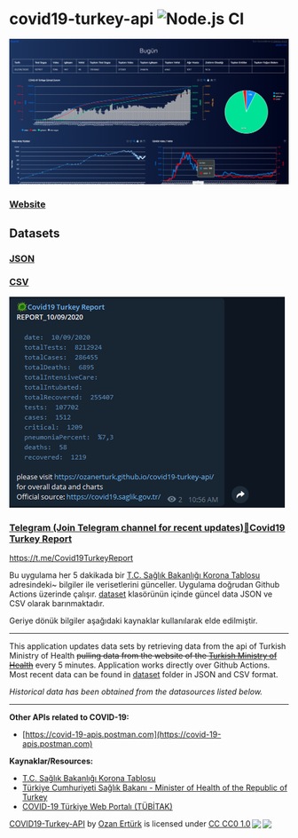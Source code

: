 # covid19-turkey-api  ![Node.js CI](https://github.com/ozanerturk/covid19-turkey-api/workflows/Node.js%20CI/badge.svg?branch=master&event=schedule)

![Image of Application](/assets/web.png)

### [Website](https://ozanerturk.github.io/covid19-turkey-api/)

## Datasets

### [JSON](https://raw.githubusercontent.com/ozanerturk/covid19-turkey-api/master/dataset/timeline.json)

### [CSV](https://raw.githubusercontent.com/ozanerturk/covid19-turkey-api/master/dataset/timeline.csv)

![Telegram Channel](/assets/telegram.png)
### [Telegram (Join Telegram channel for recent updates)🦠Covid19 Turkey Report](https://t.me/Covid19TurkeyReport) 
https://t.me/Covid19TurkeyReport

Bu uygulama her 5 dakikada bir [T.C. Sağlık Bakanlığı Korona Tablosu](https://covid19.saglik.gov.tr/covid19api?getir=sondurum) adresindeki~  bilgiler ile verisetlerini günceller. Uygulama doğrudan Github Actions üzerinde çalışır. [dataset](dataset) klasörünün içinde güncel data JSON ve CSV olarak barınmaktadır.


Geriye dönük bilgiler aşağıdaki kaynaklar kullanılarak elde edilmiştir.

-----

This application updates data sets by retrieving data from  the api of Turkish Ministry of Health ~~pulling data from the website of the [Turkish Ministry of Health](https://covid19.saglik.gov.tr/covid19api?getir=sondurum)~~ every 5 minutes. Application works directly over Github Actions. Most recent data can be found in [dataset](dataset) folder in JSON and CSV format.

*Historical data has been obtained from the datasources listed below.*

-----

**Other APIs related to COVID-19:**

* [https://covid-19-apis.postman.com](https://covid-19-apis.postman.com)

**Kaynaklar/Resources:**

* [T.C. Sağlık Bakanlığı Korona Tablosu](https://covid19.saglik.gov.tr)
* [Türkiye Cumhuriyeti Sağlık Bakanı - Minister of Health of the Republic of Turkey](https://twitter.com/drfahrettinkoca)
* [COVID-19 Türkiye Web Portalı (TÜBİTAK)](https://covid19.tubitak.gov.tr/turkiyede-durum)

<p xmlns:dct="http://purl.org/dc/terms/" xmlns:cc="http://creativecommons.org/ns#" class="license-text"><a rel="cc:attributionURL" property="dct:title" href="https://ozanerturk.github.io/covid19-turkey-api/">COVID19-Turkey-API</a> by <a rel="cc:attributionURL dct:creator" property="cc:attributionName" href="https://github.com/ozanerturk/">Ozan Ertürk</a> is licensed under <a rel="license" href="https://creativecommons.org/publicdomain/zero/1.0">CC CC0 1.0<img style="height:22px!important;margin-left:3px;vertical-align:text-bottom;" src="https://mirrors.creativecommons.org/presskit/icons/cc.svg?ref=chooser-v1" /><img style="height:22px!important;margin-left:3px;vertical-align:text-bottom;" src="https://mirrors.creativecommons.org/presskit/icons/zero.svg?ref=chooser-v1" /></a></p>
